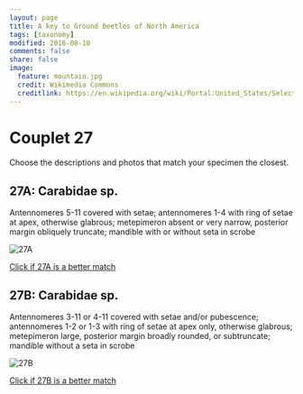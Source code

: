 ```yaml
---
layout: page
title: A key to Ground Beetles of North America
tags: [taxonomy]
modified: 2016-08-10
comments: false
share: false
image:
  feature: mountain.jpg
  credit: Wikimedia Commons
  creditlink: https://en.wikipedia.org/wiki/Portal:United_States/Selected_panorama#/media/File:Mount_Ellinor,_Mount_Washington_Panorama.jpg
---
```


# Couplet 27


Choose the descriptions and photos that match your specimen the closest. 

## 27A: Carabidae sp. 

Antennomeres 5-11 covered with setae; antennomeres 1-4 with ring of setae at apex, otherwise glabrous; metepimeron absent or very narrow, posterior margin obliquely truncate; mandible with or without seta in scrobe

![27A](//klevan.github.io/images/keyfigs/Key1_27_27A.png)

[Click if 27A is a better match](//klevan.github.io/dynamicTaxonomy/Key1_28)


## 27B: Carabidae sp. 

Antennomeres 3-11 or 4-11 covered with setae and/or pubescence; antennomeres 1-2 or 1-3 with ring of setae at apex only, otherwise glabrous; metepimeron large, posterior margin broadly rounded, or subtruncate; mandible without a seta in scrobe

![27B](//klevan.github.io/images/keyfigs/Key1_27_27B.png)

[Click if 27B is a better match](//klevan.github.io/dynamicTaxonomy/Key1_29)

